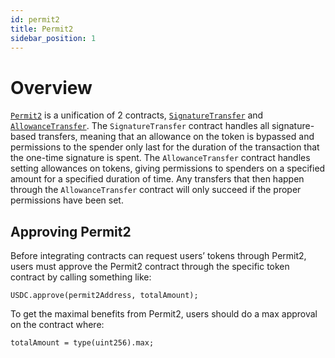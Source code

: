```yaml
---
id: permit2
title: Permit2
sidebar_position: 1
---
```


# Overview

[`Permit2`](https://github.com/Uniswap/permit2) is a unification of 2 contracts, [`SignatureTransfer`](./signature-transfer) and [`AllowanceTransfer`](./allowance-transfer). The `SignatureTransfer` contract handles all signature-based transfers, meaning that an allowance on the token is bypassed and permissions to the spender only last for the duration of the transaction that the one-time signature is spent. The `AllowanceTransfer` contract handles setting allowances on tokens, giving permissions to spenders on a specified amount for a specified duration of time. Any transfers that then happen through the `AllowanceTransfer` contract will only succeed if the proper permissions have been set.

## Approving Permit2

Before integrating contracts can request users’ tokens through Permit2, users must approve the Permit2 contract through the specific token contract by calling something like:

```solidity
USDC.approve(permit2Address, totalAmount);
```

To get the maximal benefits from Permit2, users should do a max approval on the contract where: 
```solidity
totalAmount = type(uint256).max;
```